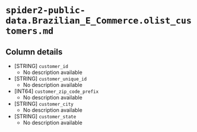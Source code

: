 # `spider2-public-data.Brazilian_E_Commerce.olist_customers.md`

## Column details

* [STRING]    `customer_id`
  - No description available
* [STRING]    `customer_unique_id`
  - No description available
* [INT64]    `customer_zip_code_prefix`
  - No description available
* [STRING]    `customer_city`
  - No description available
* [STRING]    `customer_state`
  - No description available

